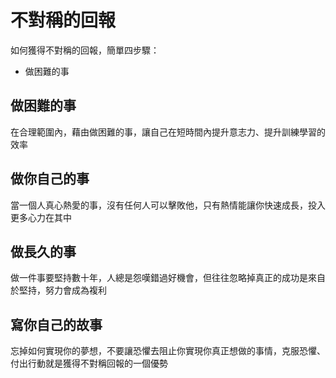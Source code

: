 # 不對稱的回報

如何獲得不對稱的回報，簡單四步驟：
- 做困難的事

## 做困難的事
在合理範圍內，藉由做困難的事，讓自己在短時間內提升意志力、提升訓練學習的效率

## 做你自己的事
當一個人真心熱愛的事，沒有任何人可以擊敗他，只有熱情能讓你快速成長，投入更多心力在其中

## 做長久的事
做一件事要堅持數十年，人總是怨嘆錯過好機會，但往往忽略掉真正的成功是來自於堅持，努力會成為複利

## 寫你自己的故事
忘掉如何實現你的夢想，不要讓恐懼去阻止你實現你真正想做的事情，克服恐懼、付出行動就是獲得不對稱回報的一個優勢
